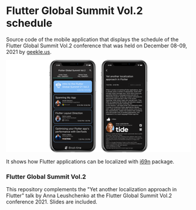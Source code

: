 # Flutter Global Summit Vol.2 schedule

Source code of the mobile application that displays the schedule of the Flutter Global Summit Vol.2 conference that was held on December 08-09, 2021 by [geekle.us](https://geekle.us/).

![Screenshots](https://raw.githubusercontent.com/foxanna/flutter_global_summit_2021/main/assets/screenshots.png)

It shows how Flutter applications can be localized with [i69n](https://pub.dev/packages/i69n) package.

### Flutter Global Summit Vol.2

This repository complements the "Yet another localization approach in Flutter" talk by Anna Leushchenko at the Flutter Global Summit Vol.2 conference 2021. Slides are included.
